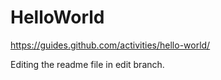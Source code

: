 # HelloWorld
https://guides.github.com/activities/hello-world/

Editing the readme file in edit branch.
